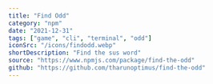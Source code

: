 ```yaml
---
title: "Find Odd"
category: "npm"
date: "2021-12-31"
tags: ["game", "cli", "terminal", "odd"]
iconSrc: "/icons/findodd.webp"
shortDescription: "Find the sus word"
source: "https://www.npmjs.com/package/find-the-odd"
github: "https://github.com/tharunoptimus/find-the-odd"
---
```

